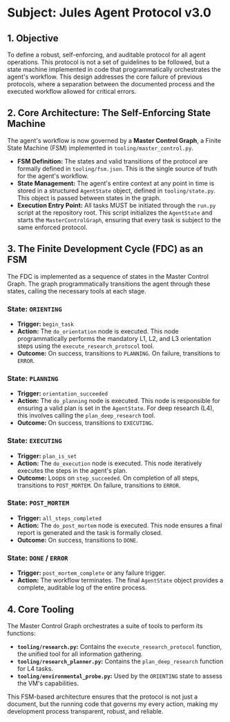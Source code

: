 # Subject: Jules Agent Protocol v3.0

## 1. Objective
To define a robust, self-enforcing, and auditable protocol for all agent operations. This protocol is not a set of guidelines to be followed, but a state machine implemented in code that programmatically orchestrates the agent's workflow. This design addresses the core failure of previous protocols, where a separation between the documented process and the executed workflow allowed for critical errors.

## 2. Core Architecture: The Self-Enforcing State Machine

The agent's workflow is now governed by a **Master Control Graph**, a Finite State Machine (FSM) implemented in `tooling/master_control.py`.

- **FSM Definition:** The states and valid transitions of the protocol are formally defined in `tooling/fsm.json`. This is the single source of truth for the agent's workflow.
- **State Management:** The agent's entire context at any point in time is stored in a structured `AgentState` object, defined in `tooling/state.py`. This object is passed between states in the graph.
- **Execution Entry Point:** All tasks MUST be initiated through the `run.py` script at the repository root. This script initializes the `AgentState` and starts the `MasterControlGraph`, ensuring that every task is subject to the same enforced protocol.

## 3. The Finite Development Cycle (FDC) as an FSM

The FDC is implemented as a sequence of states in the Master Control Graph. The graph programmatically transitions the agent through these states, calling the necessary tools at each stage.

### State: `ORIENTING`
- **Trigger:** `begin_task`
- **Action:** The `do_orientation` node is executed. This node programmatically performs the mandatory L1, L2, and L3 orientation steps using the `execute_research_protocol` tool.
- **Outcome:** On success, transitions to `PLANNING`. On failure, transitions to `ERROR`.

### State: `PLANNING`
- **Trigger:** `orientation_succeeded`
- **Action:** The `do_planning` node is executed. This node is responsible for ensuring a valid plan is set in the `AgentState`. For deep research (L4), this involves calling the `plan_deep_research` tool.
- **Outcome:** On success, transitions to `EXECUTING`.

### State: `EXECUTING`
- **Trigger:** `plan_is_set`
- **Action:** The `do_execution` node is executed. This node iteratively executes the steps in the agent's plan.
- **Outcome:** Loops on `step_succeeded`. On completion of all steps, transitions to `POST_MORTEM`. On failure, transitions to `ERROR`.

### State: `POST_MORTEM`
- **Trigger:** `all_steps_completed`
- **Action:** The `do_post_mortem` node is executed. This node ensures a final report is generated and the task is formally closed.
- **Outcome:** On success, transitions to `DONE`.

### State: `DONE` / `ERROR`
- **Trigger:** `post_mortem_complete` or any failure trigger.
- **Action:** The workflow terminates. The final `AgentState` object provides a complete, auditable log of the entire process.

## 4. Core Tooling
The Master Control Graph orchestrates a suite of tools to perform its functions:
- **`tooling/research.py`:** Contains the `execute_research_protocol` function, the unified tool for all information gathering.
- **`tooling/research_planner.py`:** Contains the `plan_deep_research` function for L4 tasks.
- **`tooling/environmental_probe.py`:** Used by the `ORIENTING` state to assess the VM's capabilities.

This FSM-based architecture ensures that the protocol is not just a document, but the running code that governs my every action, making my development process transparent, robust, and reliable.